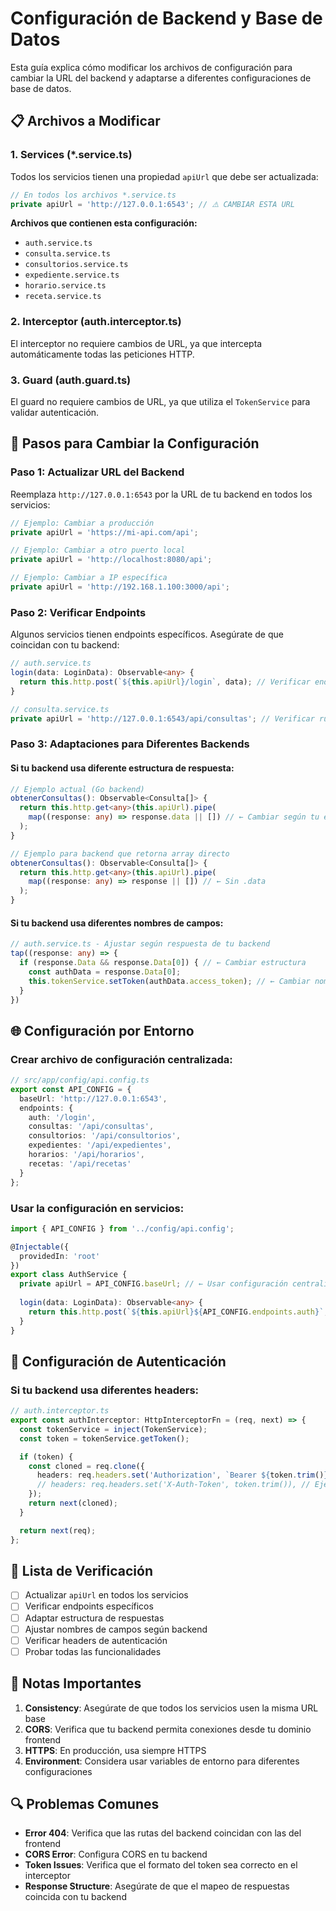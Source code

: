 # Configuración de Backend y Base de Datos

Esta guía explica cómo modificar los archivos de configuración para cambiar la URL del backend y adaptarse a diferentes configuraciones de base de datos.

## 📋 Archivos a Modificar

### 1. Services (*.service.ts)

Todos los servicios tienen una propiedad `apiUrl` que debe ser actualizada:

```typescript
// En todos los archivos *.service.ts
private apiUrl = 'http://127.0.0.1:6543'; // ⚠️ CAMBIAR ESTA URL
```

**Archivos que contienen esta configuración:**
- `auth.service.ts`
- `consulta.service.ts`
- `consultorios.service.ts`
- `expediente.service.ts`
- `horario.service.ts`
- `receta.service.ts`

### 2. Interceptor (auth.interceptor.ts)

El interceptor no requiere cambios de URL, ya que intercepta automáticamente todas las peticiones HTTP.

### 3. Guard (auth.guard.ts)

El guard no requiere cambios de URL, ya que utiliza el `TokenService` para validar autenticación.

## 🔧 Pasos para Cambiar la Configuración

### Paso 1: Actualizar URL del Backend

Reemplaza `http://127.0.0.1:6543` por la URL de tu backend en todos los servicios:

```typescript
// Ejemplo: Cambiar a producción
private apiUrl = 'https://mi-api.com/api';

// Ejemplo: Cambiar a otro puerto local
private apiUrl = 'http://localhost:8080/api';

// Ejemplo: Cambiar a IP específica
private apiUrl = 'http://192.168.1.100:3000/api';
```

### Paso 2: Verificar Endpoints

Algunos servicios tienen endpoints específicos. Asegúrate de que coincidan con tu backend:

```typescript
// auth.service.ts
login(data: LoginData): Observable<any> {
  return this.http.post(`${this.apiUrl}/login`, data); // Verificar endpoint
}

// consulta.service.ts
private apiUrl = 'http://127.0.0.1:6543/api/consultas'; // Verificar ruta completa
```

### Paso 3: Adaptaciones para Diferentes Backends

#### Si tu backend usa diferente estructura de respuesta:

```typescript
// Ejemplo actual (Go backend)
obtenerConsultas(): Observable<Consulta[]> {
  return this.http.get<any>(this.apiUrl).pipe(
    map((response: any) => response.data || []) // ← Cambiar según tu estructura
  );
}

// Ejemplo para backend que retorna array directo
obtenerConsultas(): Observable<Consulta[]> {
  return this.http.get<any>(this.apiUrl).pipe(
    map((response: any) => response || []) // ← Sin .data
  );
}
```

#### Si tu backend usa diferentes nombres de campos:

```typescript
// auth.service.ts - Ajustar según respuesta de tu backend
tap((response: any) => {
  if (response.Data && response.Data[0]) { // ← Cambiar estructura
    const authData = response.Data[0];
    this.tokenService.setToken(authData.access_token); // ← Cambiar nombres
  }
})
```

## 🌐 Configuración por Entorno

### Crear archivo de configuración centralizada:

```typescript
// src/app/config/api.config.ts
export const API_CONFIG = {
  baseUrl: 'http://127.0.0.1:6543',
  endpoints: {
    auth: '/login',
    consultas: '/api/consultas',
    consultorios: '/api/consultorios',
    expedientes: '/api/expedientes',
    horarios: '/api/horarios',
    recetas: '/api/recetas'
  }
};
```

### Usar la configuración en servicios:

```typescript
import { API_CONFIG } from '../config/api.config';

@Injectable({
  providedIn: 'root'
})
export class AuthService {
  private apiUrl = API_CONFIG.baseUrl; // ← Usar configuración centralizada
  
  login(data: LoginData): Observable<any> {
    return this.http.post(`${this.apiUrl}${API_CONFIG.endpoints.auth}`, data);
  }
}
```

## 🔐 Configuración de Autenticación

### Si tu backend usa diferentes headers:

```typescript
// auth.interceptor.ts
export const authInterceptor: HttpInterceptorFn = (req, next) => {
  const tokenService = inject(TokenService);
  const token = tokenService.getToken();

  if (token) {
    const cloned = req.clone({
      headers: req.headers.set('Authorization', `Bearer ${token.trim()}`), // ← Cambiar formato si necesario
      // headers: req.headers.set('X-Auth-Token', token.trim()), // Ejemplo alternativo
    });
    return next(cloned);
  }

  return next(req);
};
```

## 📝 Lista de Verificación

- [ ] Actualizar `apiUrl` en todos los servicios
- [ ] Verificar endpoints específicos
- [ ] Adaptar estructura de respuestas
- [ ] Ajustar nombres de campos según backend
- [ ] Verificar headers de autenticación
- [ ] Probar todas las funcionalidades

## 🚨 Notas Importantes

1. **Consistency**: Asegúrate de que todos los servicios usen la misma URL base
2. **CORS**: Verifica que tu backend permita conexiones desde tu dominio frontend
3. **HTTPS**: En producción, usa siempre HTTPS
4. **Environment**: Considera usar variables de entorno para diferentes configuraciones

## 🔍 Problemas Comunes

- **Error 404**: Verifica que las rutas del backend coincidan con las del frontend
- **CORS Error**: Configura CORS en tu backend
- **Token Issues**: Verifica que el formato del token sea correcto en el interceptor
- **Response Structure**: Asegúrate de que el mapeo de respuestas coincida con tu backend